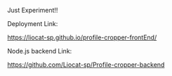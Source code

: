 Just Experiment!!

Deployment Link:
 
 https://liocat-sp.github.io/profile-cropper-frontEnd/
 
 Node.js backend Link:

https://github.com/Liocat-sp/Profile-cropper-backend
